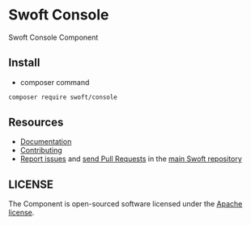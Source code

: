 # Swoft Console

Swoft Console Component

## Install

- composer command

```bash
composer require swoft/console
```

## Resources

* [Documentation](https://doc.swoft.org)
* [Contributing](https://github.com/swoft-cloud/swoft/blob/master/CONTRIBUTING.md)
* [Report issues][issue] and [send Pull Requests][pr] in the [main Swoft repository][repo]

[pr]: https://github.com/swoft-cloud/swoft-component/pulls
[repo]: https://github.com/swoft-cloud/swoft
[issue]: https://github.com/swoft-cloud/swoft/issues

## LICENSE

The Component is open-sourced software licensed under the [Apache license](LICENSE).
